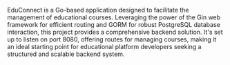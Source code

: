 EduConnect is a Go-based application designed to facilitate the management of educational courses. Leveraging the power of the Gin web framework for efficient routing and GORM for robust PostgreSQL database interaction, this project provides a comprehensive backend solution. It's set up to listen on port 8080, offering routes for managing courses, making it an ideal starting point for educational platform developers seeking a structured and scalable backend system.